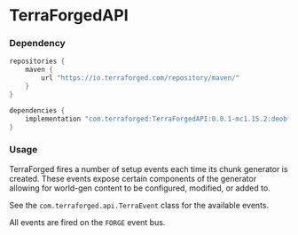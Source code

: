 # TerraForgedAPI

### Dependency
```groovy
repositories {
    maven { 
        url "https://io.terraforged.com/repository/maven/" 
    }
}

dependencies {
    implementation "com.terraforged:TerraForgedAPI:0.0.1-mc1.15.2:deobf@jar"
}
```

### Usage

TerraForged fires a number of setup events each time its chunk generator is created. These events expose certain
components of the generator allowing for world-gen content to be configured, modified, or added to.

See the `com.terraforged.api.TerraEvent` class for the available events.

All events are fired on the `FORGE` event bus.